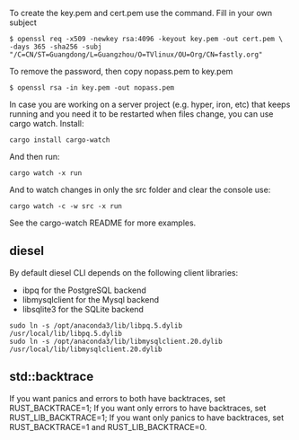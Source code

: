 

To create the key.pem and cert.pem use the command. Fill in your own subject

``` 
$ openssl req -x509 -newkey rsa:4096 -keyout key.pem -out cert.pem \
-days 365 -sha256 -subj "/C=CN/ST=Guangdong/L=Guangzhou/O=TVlinux/OU=Org/CN=fastly.org"

```
To remove the password, then copy nopass.pem to key.pem

``` 
$ openssl rsa -in key.pem -out nopass.pem
```

In case you are working on a server project (e.g. hyper, iron, etc) that keeps running and you need it to be restarted when files change, you can use cargo watch. Install:

``` 
cargo install cargo-watch
```
And then run:

``` 
cargo watch -x run
```
And to watch changes in only the src folder and clear the console use:

``` 
cargo watch -c -w src -x run
```

See the cargo-watch README for more examples.


## diesel

By default diesel CLI depends on the following client libraries:

- ibpq for the PostgreSQL backend
- libmysqlclient for the Mysql backend
- libsqlite3 for the SQLite backend

``` 
sudo ln -s /opt/anaconda3/lib/libpq.5.dylib /usr/local/lib/libpq.5.dylib
sudo ln -s /opt/anaconda3/lib/libmysqlclient.20.dylib /usr/local/lib/libmysqlclient.20.dylib
```
##  std::backtrace
If you want panics and errors to both have backtraces, set RUST_BACKTRACE=1;
If you want only errors to have backtraces, set RUST_LIB_BACKTRACE=1;
If you want only panics to have backtraces, set RUST_BACKTRACE=1 and RUST_LIB_BACKTRACE=0.

